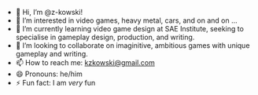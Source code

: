 - 👋 Hi, I’m @z-kowski!
- 👀 I’m interested in video games, heavy metal, cars, and on and on ...
- 🌱 I’m currently learning video game design at SAE Institute, seeking to specialise in gameplay design, production, and writing.
- 💞️ I’m looking to collaborate on imaginitive, ambitious games with unique gameplay and writing.
- 📫 How to reach me: kzkowski@gmail.com
- 😄 Pronouns: he/him
- ⚡ Fun fact: I am _very_ fun

<!---
z-kowski/z-kowski is a ✨ special ✨ repository because its `README.md` (this file) appears on your GitHub profile.
You can click the Preview link to take a look at your changes.
--->
